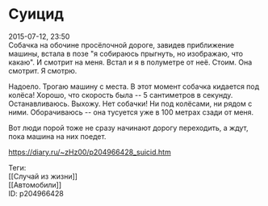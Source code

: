 Суицид
=======

   
 2015-07-12, 23:50   
  Собачка на обочине просёлочной дороге, завидев приближение машины, встала в позе "я собираюсь прыгнуть, но изображаю, что какаю". И смотрит на меня. Встал и я в полуметре от неё. Стоим. Она смотрит. Я смотрю.   
   
 Надоело. Трогаю машину с места. В этот момент собачка кидается под колёса! Хорошо, что скорость была -- 5 сантиметров в секунду. Останавливаюсь. Выхожу. Нет собачки! Ни под колёсами, ни рядом с ними. Оборачиваюсь -- она тусуется уже в 100 метрах сзади от меня.   
   
 Вот люди порой тоже не сразу начинают дорогу переходить, а ждут, пока машина на них поедет.   
    
 <https://diary.ru/~zHz00/p204966428_suicid.htm>   
   
 Теги:   
 [[Случай из жизни]]   
 [[Автомобили]]   
 ID: p204966428